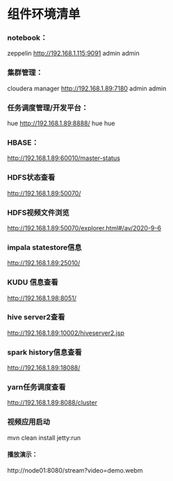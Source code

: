 # 组件环境清单

### notebook：
zeppelin  http://192.168.1.115:9091  admin admin

### 集群管理：
cloudera manager http://192.168.1.89:7180 admin admin

### 任务调度管理/开发平台：
hue http://192.168.1.89:8888/ hue hue

### HBASE：
http://192.168.1.89:60010/master-status

### HDFS状态查看
http://192.168.1.89:50070/
### HDFS视频文件浏览
http://192.168.1.89:50070/explorer.html#/av/2020-9-6

### impala statestore信息
http://192.168.1.89:25010/

### KUDU 信息查看
http://192.168.1.98:8051/

### hive server2查看
http://192.168.1.89:10002/hiveserver2.jsp

### spark history信息查看
http://192.168.1.89:18088/

### yarn任务调度查看
http://192.168.1.89:8088/cluster

### 视频应用启动
mvn clean install jetty:run
#### 播放演示：
http://node01:8080/stream?video=demo.webm
